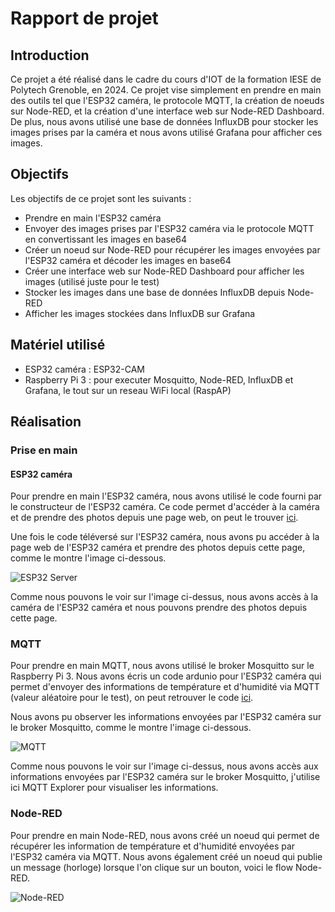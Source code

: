 # Rapport de projet

## Introduction

Ce projet a été réalisé dans le cadre du cours d'IOT de la formation IESE de Polytech Grenoble, en 2024. 
Ce projet vise simplement en prendre en main des outils tel que l'ESP32 caméra, le protocole MQTT, la création de noeuds sur Node-RED, et la création d'une interface web sur Node-RED Dashboard. De plus, nous avons utilisé une base de données InfluxDB pour stocker les images prises par la caméra et nous avons utilisé Grafana pour afficher ces images.

## Objectifs

Les objectifs de ce projet sont les suivants :
- Prendre en main l'ESP32 caméra
- Envoyer des images prises par l'ESP32 caméra via le protocole MQTT en convertissant les images en base64
- Créer un noeud sur Node-RED pour récupérer les images envoyées par l'ESP32 caméra et décoder les images en base64
- Créer une interface web sur Node-RED Dashboard pour afficher les images (utilisé juste pour le test)
- Stocker les images dans une base de données InfluxDB depuis Node-RED
- Afficher les images stockées dans InfluxDB sur Grafana

## Matériel utilisé

- ESP32 caméra : ESP32-CAM
- Raspberry Pi 3 : pour executer Mosquitto, Node-RED, InfluxDB et Grafana, le tout sur un reseau WiFi local (RaspAP)

## Réalisation

### Prise en main

#### ESP32 caméra

Pour prendre en main l'ESP32 caméra, nous avons utilisé le code fourni par le constructeur de l'ESP32 caméra. Ce code permet d'accéder à la caméra et de prendre des photos depuis une page web, on peut le trouver [ici]().

Une fois le code téléversé sur l'ESP32 caméra, nous avons pu accéder à la page web de l'ESP32 caméra et prendre des photos depuis cette page, comme le montre l'image ci-dessous.

![ESP32 Server](images/esp32_server.png)

Comme nous pouvons le voir sur l'image ci-dessus, nous avons accès à la caméra de l'ESP32 caméra et nous pouvons prendre des photos depuis cette page.

### MQTT

Pour prendre en main MQTT, nous avons utilisé le broker Mosquitto sur le Raspberry Pi 3. Nous avons écris un code ardunio pour l'ESP32 caméra qui permet d'envoyer des informations de température et d'humidité via MQTT (valeur aléatoire pour le test), on peut retrouver le code [ici]().

Nous avons pu observer les informations envoyées par l'ESP32 caméra sur le broker Mosquitto, comme le montre l'image ci-dessous.

![MQTT](images/mqtt.png)

Comme nous pouvons le voir sur l'image ci-dessus, nous avons accès aux informations envoyées par l'ESP32 caméra sur le broker Mosquitto, j'utilise ici MQTT Explorer pour visualiser les informations.

### Node-RED

Pour prendre en main Node-RED, nous avons créé un noeud qui permet de récupérer les information de température et d'humidité envoyées par l'ESP32 caméra via MQTT. Nous avons également créé un noeud qui publie un message (horloge) lorsque l'on clique sur un bouton, voici le flow Node-RED.

![Node-RED](images/node-red.png)


